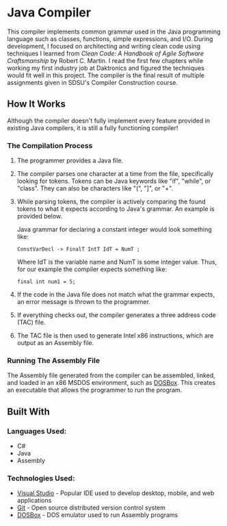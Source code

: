 # Java Compiler

This compiler implements common grammar used in the Java programming language such as classes, functions, simple expressions, and I/O. During development, I focused on architecting and writing clean code using techniques I learned from *Clean Code: A Handbook of Agile Software Craftsmanship* by Robert C. Martin. I read the first few chapters while working my first industry job at Daktronics and figured the techniques would fit well in this project. The compiler is the final result of multiple assignments given in SDSU's Compiler Construction course.

## How It Works

Although the compiler doesn't fully implement every feature provided in existing Java compilers, it is still a fully functioning compiler!

### The Compilation Process

1. The programmer provides a Java file.
2. The compiler parses one character at a time from the file, specifically looking for tokens. Tokens can be Java keywords like "if", "while", or "class". They can also be characters like "(", "]", or "+".
3. While parsing tokens, the compiler is actively comparing the found tokens to what it expects according to Java's grammar. An example is provided below.
   
   Java grammar for declaring a constant integer would look something like:
   ```
   ConstVarDecl -> FinalT IntT IdT = NumT ;
   ```
   Where IdT is the variable name and NumT is some integer value.
   Thus, for our example the compiler expects something like:
   ```
   final int num1 = 5;
   ```
4. If the code in the Java file does not match what the grammar expects, an error message is thrown to the programmer.
5. If everything checks out, the compiler generates a three address code (TAC) file.
6. The TAC file is then used to generate Intel x86 instructions, which are output as an Assembly file.

### Running The Assembly File

The Assembly file generated from the compiler can be assembled, linked, and loaded in an x86 MSDOS environment, such as [DOSBox](https://www.dosbox.com/). This creates an executable that allows the programmer to run the program.

## Built With
### Languages Used: 
* C#
* Java
* Assembly
### Technologies Used:
* [Visual Studio](https://visualstudio.microsoft.com/vs/community/) - Popular IDE used to develop desktop, mobile, and web applications
* [Git](https://git-scm.com/) - Open source distributed version control system
* [DOSBox](https://www.dosbox.com/) - DOS emulator used to run Assembly programs
